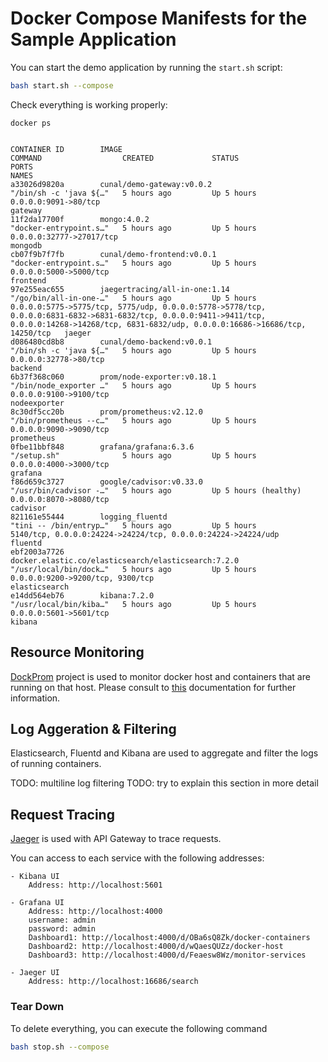 # Docker Compose Manifests for the Sample Application

You can start the demo application by running the `start.sh` script:

```bash
bash start.sh --compose
```

Check everything is working properly:

```
docker ps


CONTAINER ID        IMAGE                                                 COMMAND                  CREATED             STATUS                 PORTS                                                                                                                                                                                              NAMES
a33026d9820a        cunal/demo-gateway:v0.0.2                             "/bin/sh -c 'java ${…"   5 hours ago         Up 5 hours             0.0.0.0:9091->80/tcp                                                                                                                                                                               gateway
11f2da17700f        mongo:4.0.2                                           "docker-entrypoint.s…"   5 hours ago         Up 5 hours             0.0.0.0:32777->27017/tcp                                                                                                                                                                           mongodb
cb07f9b7f7fb        cunal/demo-frontend:v0.0.1                            "docker-entrypoint.s…"   5 hours ago         Up 5 hours             0.0.0.0:5000->5000/tcp                                                                                                                                                                             frontend
97e255eac655        jaegertracing/all-in-one:1.14                         "/go/bin/all-in-one-…"   5 hours ago         Up 5 hours             0.0.0.0:5775->5775/tcp, 5775/udp, 0.0.0.0:5778->5778/tcp, 0.0.0.0:6831-6832->6831-6832/tcp, 0.0.0.0:9411->9411/tcp, 0.0.0.0:14268->14268/tcp, 6831-6832/udp, 0.0.0.0:16686->16686/tcp, 14250/tcp   jaeger
d086480cd8b8        cunal/demo-backend:v0.0.1                             "/bin/sh -c 'java ${…"   5 hours ago         Up 5 hours             0.0.0.0:32778->80/tcp                                                                                                                                                                              backend
6b37f368c060        prom/node-exporter:v0.18.1                            "/bin/node_exporter …"   5 hours ago         Up 5 hours             0.0.0.0:9100->9100/tcp                                                                                                                                                                             nodeexporter
8c30df5cc20b        prom/prometheus:v2.12.0                               "/bin/prometheus --c…"   5 hours ago         Up 5 hours             0.0.0.0:9090->9090/tcp                                                                                                                                                                             prometheus
0fbe11bbf848        grafana/grafana:6.3.6                                 "/setup.sh"              5 hours ago         Up 5 hours             0.0.0.0:4000->3000/tcp                                                                                                                                                                             grafana
f86d659c3727        google/cadvisor:v0.33.0                               "/usr/bin/cadvisor -…"   5 hours ago         Up 5 hours (healthy)   0.0.0.0:8070->8080/tcp                                                                                                                                                                             cadvisor
821161e55444        logging_fluentd                                       "tini -- /bin/entryp…"   5 hours ago         Up 5 hours             5140/tcp, 0.0.0.0:24224->24224/tcp, 0.0.0.0:24224->24224/udp                                                                                                                                       fluentd
ebf2003a7726        docker.elastic.co/elasticsearch/elasticsearch:7.2.0   "/usr/local/bin/dock…"   5 hours ago         Up 5 hours             0.0.0.0:9200->9200/tcp, 9300/tcp                                                                                                                                                                   elasticsearch
e14dd564eb76        kibana:7.2.0                                          "/usr/local/bin/kiba…"   5 hours ago         Up 5 hours             0.0.0.0:5601->5601/tcp                                                                                                                                                                             kibana
```

## Resource Monitoring
[DockProm](https://github.com/stefanprodan/dockprom) project is used to monitor docker host and containers that are running on that host. Please consult to [this](https://github.com/stefanprodan/dockprom/blob/master/README.md) documentation for further information.


## Log Aggeration & Filtering
Elasticsearch, Fluentd and Kibana are used to aggregate and filter the logs of running containers.

TODO: multiline log filtering
TODO: try to explain this section in more detail

## Request Tracing

[Jaeger](https://www.jaegertracing.io/) is used with API Gateway to trace requests.


You can access to each service with the following addresses:

    - Kibana UI
        Address: http://localhost:5601

    - Grafana UI
        Address: http://localhost:4000
        username: admin
        password: admin
        Dashboard1: http://localhost:4000/d/OBa6sQ8Zk/docker-containers
        Dashboard2: http://localhost:4000/d/wQaesQUZz/docker-host
        Dashboard3: http://localhost:4000/d/Feaesw8Wz/monitor-services

    - Jaeger UI
        Address: http://localhost:16686/search

### Tear Down
To delete everything, you can execute the following command

```bash
bash stop.sh --compose
```
